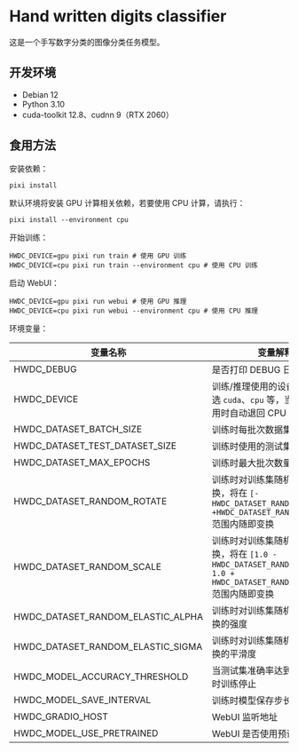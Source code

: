 # Hand written digits classifier

这是一个手写数字分类的图像分类任务模型。

## 开发环境

+ Debian 12
+ Python 3.10
+ cuda-toolkit 12.8、cudnn 9（RTX 2060）

## 食用方法

安装依赖：

```shell
pixi install
```

默认环境将安装 GPU 计算相关依赖，若要使用 CPU 计算，请执行：

```shell
pixi install --environment cpu
```

开始训练：

```shell
HWDC_DEVICE=gpu pixi run train # 使用 GPU 训练
HWDC_DEVICE=cpu pixi run train --environment cpu # 使用 CPU 训练
```

启动 WebUI：

```shell
HWDC_DEVICE=gpu pixi run webui # 使用 GPU 推理
HWDC_DEVICE=cpu pixi run webui --environment cpu # 使用 CPU 推理
```

环境变量：

| 变量名称                              | 变量解释                                                                                            | 默认值       |
|-----------------------------------|-------------------------------------------------------------------------------------------------|-----------|
| HWDC_DEBUG                        | 是否打印 DEBUG 日志                                                                                   | `false`   |
| HWDC_DEVICE                       | 训练/推理使用的设备类型，可选 `cuda`、`cpu` 等，当 GPU 不可用时自动退回 CPU 计算                                            | `gpu`     |
| HWDC_DATASET_BATCH_SIZE           | 训练时每批次数据集大小                                                                                     | 32        |
| HWDC_DATASET_TEST_DATASET_SIZE    | 训练时使用的测试集数量                                                                                     | 10000     |
| HWDC_DATASET_MAX_EPOCHS           | 训练时最大批次数量                                                                                       | 50        |
| HWDC_DATASET_RANDOM_ROTATE        | 训练时对训练集随机进行旋转变换，将在 `[-HWDC_DATASET_RANDOM_ROTATE, +HWDC_DATASET_RANDOM_ROTATE]` 范围内随即变换         | 10.0      |
| HWDC_DATASET_RANDOM_SCALE         | 训练时对训练集随机进行缩放变换，将在 `[1.0 - HWDC_DATASET_RANDOM_SCALE, 1.0 + HWDC_DATASET_RANDOM_SCALE]` 范围内随即变换 | 0.2       |
| HWDC_DATASET_RANDOM_ELASTIC_ALPHA | 训练时对训练集随机进行弹性变换的强度                                                                              | 34.0      |
| HWDC_DATASET_RANDOM_ELASTIC_SIGMA | 训练时对训练集随机进行弹性变换的平滑度                                                                             | 4.0       |
| HWDC_MODEL_ACCURACY_THRESHOLD     | 当测试集准确率达到此设定数值时训练停止                                                                             | 0.99      |
| HWDC_MODEL_SAVE_INTERVAL          | 训练时模型保存步长（批次）                                                                                   | 1         |
| HWDC_GRADIO_HOST                  | WebUI 监听地址                                                                                      | `0.0.0.0` |
| HWDC_MODEL_USE_PRETRAINED         | WebUI 是否使用预训练模型                                                                                 | `true`    |

